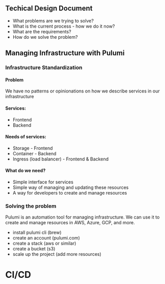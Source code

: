 ## Techical Design Document

- What problems are we trying to solve?
- What is the current process - how we do it now?
- What are the requirements?
- How do we solve the problem?

## Managing Infrastructure with Pulumi

### Infrastructure Standardization

#### Problem

We have no patterns or opinionations on how we describe services in our infrastructure

#### Services:

- Frontend
- Backend

#### Needs of services:

- Storage - Frontend
- Container - Backend
- Ingress (load balancer) - Frontend & Backend

#### What do we need?

- Simple interface for services
- Simple way of managing and updating these resources
- A way for developers to create and manage resources

### Solving the problem

Pulumi is an automation tool for managing infrastructure. We can use it to create and manage resources in AWS, Azure, GCP, and more.

- install pulumi cli (brew)
- create an account (pulumi.com)
- create a stack (aws or similar)
- create a bucket (s3)
- scale up the project (add more resources)

# CI/CD
